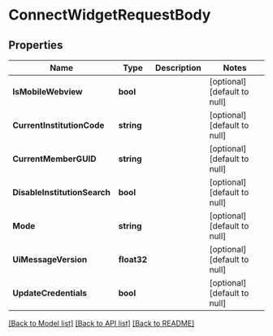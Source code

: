 # ConnectWidgetRequestBody

## Properties
Name | Type | Description | Notes
------------ | ------------- | ------------- | -------------
**IsMobileWebview** | **bool** |  | [optional] [default to null]
**CurrentInstitutionCode** | **string** |  | [optional] [default to null]
**CurrentMemberGUID** | **string** |  | [optional] [default to null]
**DisableInstitutionSearch** | **bool** |  | [optional] [default to null]
**Mode** | **string** |  | [optional] [default to null]
**UiMessageVersion** | **float32** |  | [optional] [default to null]
**UpdateCredentials** | **bool** |  | [optional] [default to null]

[[Back to Model list]](../README.md#documentation-for-models) [[Back to API list]](../README.md#documentation-for-api-endpoints) [[Back to README]](../README.md)


